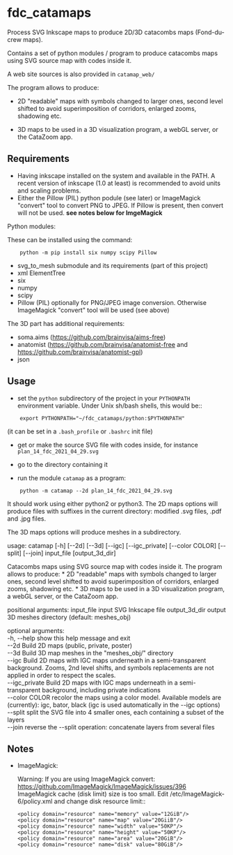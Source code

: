 # fdc_catamaps
Process SVG Inkscape maps to produce 2D/3D catacombs maps (Fond-du-crew maps).

Contains a set of python modules / program to produce catacombs maps using SVG source map with codes inside it.

A web site sources is also provided in `catamap_web/`


The program allows to produce:

* 2D "readable" maps with symbols changed to larger ones, second level shifted to avoid superimposition of corridors, enlarged zooms, shadowing etc.

* 3D maps to be used in a 3D visualization program, a webGL server, or the CataZoom app.

Requirements
------------

* Having inkscape installed on the system and available in the PATH.
  A recent version of inkscape (1.0 at least) is recommended to avoid units and
  scaling problems.
* Either the Pillow (PIL) python podule (see later) or ImageMagick "convert"
  tool to convert PNG to JPEG. If Pillow is present, then convert will not be
  used. **see notes below for ImgeMagick**

Python modules:

These can be installed using the command:
```
    python -m pip install six numpy scipy Pillow
```
* svg_to_mesh submodule and its requirements (part of this project)
* xml ElementTree
* six
* numpy
* scipy
* Pillow (PIL) optionally for PNG/JPEG image conversion. Otherwise ImageMagick
  "convert" tool will be used (see above)

The 3D part has additional requirements:

* soma.aims (https://github.com/brainvisa/aims-free)
* anatomist (https://github.com/brainvisa/anatomist-free and
  https://github.com/brainvisa/anatomist-gpl)
* json

Usage
-----

* set the ``python`` subdirectory of the project in your ``PYTHONPATH`` environment variable. Under Unix sh/bash shells, this would be::
```
    export PYTHONPATH="~/fdc_catamaps/python:$PYTHONPATH"
```
  (it can be set in a ``.bash_profile`` or ``.bashrc`` init file)

* get or make the source SVG file with codes inside, for instance ``plan_14_fdc_2021_04_29.svg``

* go to the directory containing it
* run the module `catamap` as a program:
```
    python -m catamap --2d plan_14_fdc_2021_04_29.svg
```
It should work using either python2 or python3.
The 2D maps options will produce files with suffixes in the current directory:
modified .svg files, .pdf and .jpg files.

The 3D maps options will produce meshes in a subdirectory.

usage: catamap [-h] [--2d] [--3d] [--igc] [--igc_private] [--color COLOR]
               [--split] [--join]
               input_file [output_3d_dir]

Catacombs maps using SVG source map with codes inside it. The program allows
to produce: * 2D "readable" maps with symbols changed to larger ones, second
level shifted to avoid superimposition of corridors, enlarged zooms, shadowing
etc. * 3D maps to be used in a 3D visualization program, a webGL server, or
the CataZoom app.

positional arguments:
  input_file     input SVG Inkscape file
  output_3d_dir  output 3D meshes directory (default: meshes_obj)

optional arguments:<br>
  -h, --help     show this help message and exit<br>
  --2d           Build 2D maps (public, private, poster)<br>
  --3d           Build 3D map meshes in the "meshes_obj/" directory<br>
  --igc          Build 2D maps with IGC maps underneath in a semi-transparent
                 background. Zooms, 2nd level shifts, and symbols replacements
                 are not applied in order to respect the scales.<br>
  --igc_private  Build 2D maps with IGC maps underneath in a semi-transparent
                 background, including private indications<br>
  --color COLOR  recolor the maps using a color model. Available models are
                 (currently): igc, bator, black (igc is used automatically in
                 the --igc options)<br>
  --split        split the SVG file into 4 smaller ones, each containing a
                 subset of the layers<br>
  --join         reverse the --split operation: concatenate layers from
                 several files<br>

Notes
-----

* ImageMagick:

  Warning: If you are using ImageMagick convert:
  https://github.com/ImageMagick/ImageMagick/issues/396
ImageMagick cache (disk limit) size is too small.
Edit /etc/ImageMagick-6/policy.xml and change disk resource limit::

      <policy domain="resource" name="memory" value="12GiB"/>
      <policy domain="resource" name="map" value="20GiiB"/>
      <policy domain="resource" name="width" value="50KP"/>
      <policy domain="resource" name="height" value="50KP"/>
      <policy domain="resource" name="area" value="20GiB"/>
      <policy domain="resource" name="disk" value="80GiB"/>

